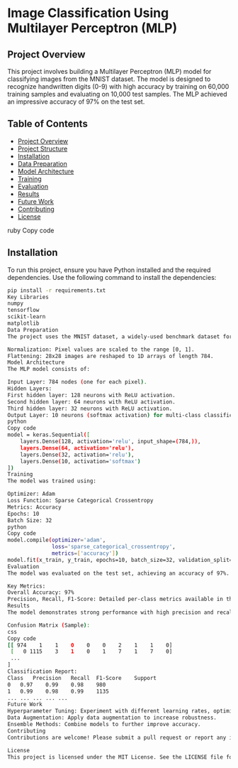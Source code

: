 # Image Classification Using Multilayer Perceptron (MLP)

## Project Overview
This project involves building a Multilayer Perceptron (MLP) model for classifying images from the MNIST dataset. The model is designed to recognize handwritten digits (0-9) with high accuracy by training on 60,000 training samples and evaluating on 10,000 test samples. The MLP achieved an impressive accuracy of 97% on the test set.

## Table of Contents
- [Project Overview](#project-overview)
- [Project Structure](#project-structure)
- [Installation](#installation)
- [Data Preparation](#data-preparation)
- [Model Architecture](#model-architecture)
- [Training](#training)
- [Evaluation](#evaluation)
- [Results](#results)
- [Future Work](#future-work)
- [Contributing](#contributing)
- [License](#license)



ruby
Copy code

## Installation
To run this project, ensure you have Python installed and the required dependencies. Use the following command to install the dependencies:

```bash
pip install -r requirements.txt
Key Libraries
numpy
tensorflow
scikit-learn
matplotlib
Data Preparation
The project uses the MNIST dataset, a widely-used benchmark dataset for image classification tasks. The dataset is loaded and preprocessed as follows:

Normalization: Pixel values are scaled to the range [0, 1].
Flattening: 28x28 images are reshaped to 1D arrays of length 784.
Model Architecture
The MLP model consists of:

Input Layer: 784 nodes (one for each pixel).
Hidden Layers:
First hidden layer: 128 neurons with ReLU activation.
Second hidden layer: 64 neurons with ReLU activation.
Third hidden layer: 32 neurons with ReLU activation.
Output Layer: 10 neurons (softmax activation) for multi-class classification.
python
Copy code
model = keras.Sequential([
    layers.Dense(128, activation='relu', input_shape=(784,)),
    layers.Dense(64, activation='relu'),
    layers.Dense(32, activation='relu'),
    layers.Dense(10, activation='softmax')
])
Training
The model was trained using:

Optimizer: Adam
Loss Function: Sparse Categorical Crossentropy
Metrics: Accuracy
Epochs: 10
Batch Size: 32
python
Copy code
model.compile(optimizer='adam',
              loss='sparse_categorical_crossentropy',
              metrics=['accuracy'])
model.fit(x_train, y_train, epochs=10, batch_size=32, validation_split=0.2)
Evaluation
The model was evaluated on the test set, achieving an accuracy of 97%. The confusion matrix and classification report provided insight into per-class performance.

Key Metrics:
Overall Accuracy: 97%
Precision, Recall, F1-Score: Detailed per-class metrics available in the report.
Results
The model demonstrates strong performance with high precision and recall for most classes. Some confusion was observed between specific digits, such as '3' and '5'.

Confusion Matrix (Sample):
css
Copy code
[[ 974    1    1    0    0    0    2    1    1    0]
 [   0 1115    3    1    0    1    7    1    7    0]
 ...
]
Classification Report:
Class	Precision	Recall	F1-Score	Support
0	0.97	0.99	0.98	980
1	0.99	0.98	0.99	1135
...	...	...	...	...
Future Work
Hyperparameter Tuning: Experiment with different learning rates, optimizers, and architectures.
Data Augmentation: Apply data augmentation to increase robustness.
Ensemble Methods: Combine models to further improve accuracy.
Contributing
Contributions are welcome! Please submit a pull request or report any issues you find.

License
This project is licensed under the MIT License. See the LICENSE file for more details.
